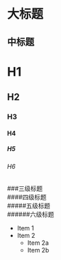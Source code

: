 大标题  
====


中标题  
-------


# H1
## H2
### H3
#### H4
##### H5
###### H6


###三级标题  
####四级标题  
#####五级标题  
######六级标题


* Item 1
* Item 2
  * Item 2a
  * Item 2b